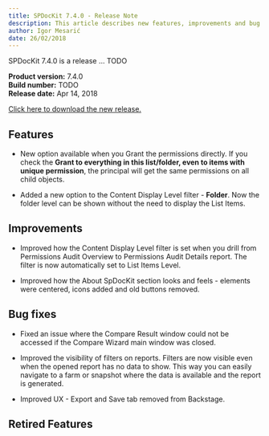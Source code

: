 ```yaml
---
title: SPDocKit 7.4.0 - Release Note
description: This article describes new features, improvements and bug fixes delivered in SPDocKit 7.4.0.
author: Igor Mesarić
date: 26/02/2018
---
```

SPDocKit 7.4.0 is a release ... TODO

__Product version:__ 7.4.0  
__Build number:__ TODO  
__Release date:__ Apr 14, 2018

[Click here to download the new release.](https://www.spdockit.com/downloads/)

## Features

* New option available when you Grant the permissions directly. If you check the __Grant to everything in this list/folder, even to items with unique permission__, the principal will get the same permissions on all child objects.

* Added a new option to the Content Display Level filter - __Folder__. Now the folder level can be shown without the need to display the List Items. 


## Improvements

* Improved how the Content Display Level filter is set when you drill from Permissions Audit Overview to Permissions Audit Details report. The filter is now automatically set to List Items Level.

* Improved how the About SpDocKit section looks and feels - elements were centered, icons added and old buttons removed.


## Bug fixes

* Fixed an issue where the Compare Result window could not be accessed if the Compare Wizard main window was closed.

* Improved the visibility of filters on reports. Filters are now visible even when the opened report has no data to show. This way you can easily navigate to a farm or snapshot where the data is available and the report is generated. 

* Improved UX - Export and Save tab removed from Backstage.


## Retired Features 
